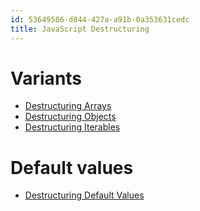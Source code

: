 ```yaml
---
id: 53649586-d844-427a-a91b-0a353631cedc
title: JavaScript Destructuring
---
```


# Variants

-   [Destructuring Arrays](20201103111509-destructuring_arrays)
-   [Destructuring Objects](20201103111746-destructuring_objects)
-   [Destructuring Iterables](20201103112001-destructuring_iterables)

# Default values

-   [Destructuring Default
    Values](20201103113124-destructuring_default_values)
